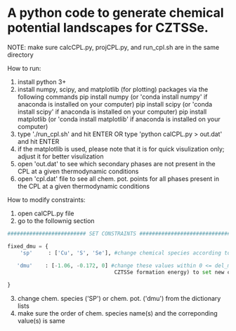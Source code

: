 # A python code to generate chemical potential landscapes for CZTSSe.

NOTE: make sure calcCPL.py, projCPL.py, and run_cpl.sh are in the same directory

How to run:
1. install python 3+
2. install numpy, scipy, and matplotlib (for plotting) packages via the following commands
   pip install numpy (or 'conda install numpy' if anaconda is installed on your computer)
   pip install scipy (or 'conda install scipy' if anaconda is installed on your computer)
   pip install matplotlib (or 'conda install matplotlib' if anaconda is installed on your computer)
3. type './run_cpl.sh' and hit ENTER OR type 'python calCPL.py > out.dat' and hit ENTER
4. if the matplotlib is used, please note that it is for quick visulization only; adjust it for better visulization
5. open 'out.dat' to see which secondary phases are not present in the CPL at a given thermodynamic conditions
6. open 'cpl.dat' file to see all chem. pot. points for all phases present in the CPL at a given thermodynamic conditions


How to modify constraints:
1. open calCPL.py file
2. go to the follownig section
 
```python
######################### SET CONSTRAINTS ################################

fixed_dmu = {
    'sp'     : ['Cu', 'S', 'Se'], #change chemical species according to your need
   
   'dmu'    : [-1.06, -0.172, 0] #change these values within 0 <= del_mu_sp <= pdHf \
                                  CZTSSe formation energy) to set new constranints

}
```

3. change chem. species ('SP') or chem. pot. ('dmu') from the dictionary lists
4. make sure the order  of chem. species name(s) and the correponding value(s) is same
